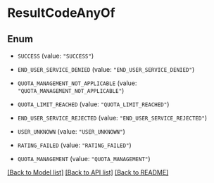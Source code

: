 # ResultCodeAnyOf

## Enum


* `SUCCESS` (value: `"SUCCESS"`)

* `END_USER_SERVICE_DENIED` (value: `"END_USER_SERVICE_DENIED"`)

* `QUOTA_MANAGEMENT_NOT_APPLICABLE` (value: `"QUOTA_MANAGEMENT_NOT_APPLICABLE"`)

* `QUOTA_LIMIT_REACHED` (value: `"QUOTA_LIMIT_REACHED"`)

* `END_USER_SERVICE_REJECTED` (value: `"END_USER_SERVICE_REJECTED"`)

* `USER_UNKNOWN` (value: `"USER_UNKNOWN"`)

* `RATING_FAILED` (value: `"RATING_FAILED"`)

* `QUOTA_MANAGEMENT` (value: `"QUOTA_MANAGEMENT"`)


[[Back to Model list]](../README.md#documentation-for-models) [[Back to API list]](../README.md#documentation-for-api-endpoints) [[Back to README]](../README.md)


